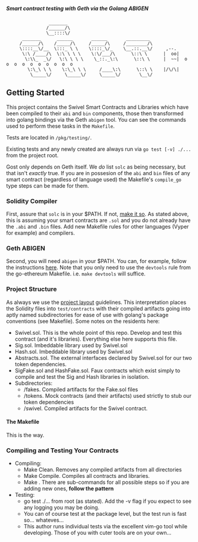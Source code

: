 ##### Smart contract testing with Geth via the Golang ABIGEN
```
                _______                                 
               /______/\                                
               \__::::\/                                
      _______      ______       ______       _________  
     /______/\    /_____/\     /_____/\     /________/\ 
     \::::__\/__  \:::_ \ \    \::::_\/_    \__.::.__\/     ,--.
      \:\ /____/\  \:\ \ \ \    \:\/___/\      \::\ \      |  oo|
       \:\\_  _\/   \:\ \ \ \    \_::._\:\      \::\ \     |  ~~|  o  o  o  o  o  o  o  o  o  o  
        \:\_\ \ \    \:\_\ \ \     /____\:\      \::\ \    |/\/\|
         \_____\/     \_____\/     \_____\/       \__\/ 
```
## Getting Started
This project contains the Swivel Smart Contracts and Libraries which have been compiled to their `abi` and `bin` components, those then transformed into
golang bindings via the Geth `abigen` tool. You can see the commands used to perform these tasks in the `Makefile`.

Tests are located in `/pkg/testing/`. 

Existing tests and any newly created are always run via `go test [-v] ./...` from the project root.

Gost only depends on Geth itself. We _do_ list `solc` as being necessary, but that isn't _exactly_ true.
If you are in possesion of the `abi` and `bin` files of any smart contract (regardless of language used) the
Makefile's `compile_go` type steps can be made for them. 

### Solidity Compiler
First, assure that `solc` is in your $PATH. If not, [make it so](https://docs.soliditylang.org/en/v0.8.0/installing-solidity.html). As stated above,
this is assuming your smart contracts are `.sol` and you do not already have the `.abi` and `.bin` files. Add new Makefile rules for other languages
(Vyper for example) and compilers.

### Geth ABIGEN
Second, you will need `abigen` in your $PATH. You can, for example, follow the instructions [here](https://github.com/ethereum/go-ethereum).
Note that you only need to use the `devtools` rule from the go-ethereum Makefile. i.e. `make devtools` will suffice.

### Project Structure
As always we use the [project layout](https://github.com/golang-standards/project-layout) guidelines. This interpretation places the
Solidity files into `test/contracts` with their compiled artifacts going into aptly named subdirectories for ease of use with
golang's package conventions (see Makefile). Some notes on the residents here:

* Swivel.sol. This is the whole point of this repo. Develop and test this contract (and it's libraries). Everything else here supports this file.
* Sig.sol. Imbeddable library used by Swivel.sol
* Hash.sol. Imbeddable library used by Swivel.sol
* Abstracts.sol. The external interfaces declared by Swivel.sol for our two token dependencies.
* SigFake.sol and HashFake.sol. Faux contracts which exist simply to compile and test the Sig and Hash libraries in isolation.
* Subdirectories:
    * /fakes. Compiled artifacts for the Fake.sol files
    * /tokens. Mock contracts (and their artifacts) used strictly to stub our token dependencies
    * /swivel. Compiled artifacts for the Swivel contract.

#### The Makefile
This is the way.

### Compiling and Testing Your Contracts
* Compiling:
    * Make Clean. Removes any compiled artifacts from all directories
    * Make Compile. Compiles all contracts and libraries.
    * Make <foo>. There are sub-commands for all possible steps so if you are adding new ones, **follow the pattern**
* Testing:
    * go test ./... from root (as stated). Add the -v flag if you expect to see any logging you may be doing.
    * You can of course test at the package level, but the test run is fast so... whateves...
    * This author runs individual tests via the excellent vim-go tool while developing. Those of you with cuter tools are on your own...

